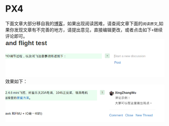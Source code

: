 # PX4

下面文章大部分移自我的[博客](http://www.nephen.com)，如果出现阅读困难，请查阅文章下面的`阅读原文`,如果你发现文章有不完善的地方，请提出意见，直接编辑更改，或者点击如下`+`继续评论即可。
![](edit.png)
效果如下：
![eg](eg_edit.png)

